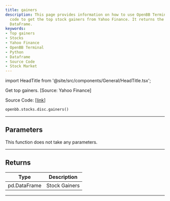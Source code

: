 ```yaml
---
title: gainers
description: This page provides information on how to use OpenBB Terminal Python source
  code to get the top stock gainers from Yahoo Finance. It returns the data in a Pandas
  DataFrame.
keywords:
- Top gainers
- Stocks
- Yahoo Finance
- OpenBB Terminal
- Python
- Dataframe
- Source Code
- Stock Market
---
```


import HeadTitle from '@site/src/components/General/HeadTitle.tsx';

<HeadTitle title="gainers - Disc - Stocks - Reference | OpenBB SDK Docs" />

Get top gainers. [Source: Yahoo Finance]

Source Code: [[link](https://github.com/OpenBB-finance/OpenBBTerminal/tree/main/openbb_terminal/stocks/discovery/yahoofinance_model.py#L16)]

```python
openbb.stocks.disc.gainers()
```

---

## Parameters

This function does not take any parameters.

---

## Returns

| Type | Description |
| ---- | ----------- |
| pd.DataFrame | Stock Gainers |
---

